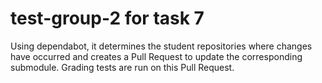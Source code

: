 # test-group-2 for task 7

Using dependabot, it determines the student repositories where changes have occurred and creates a Pull Request to update the corresponding submodule.
Grading tests are run on this Pull Request.
